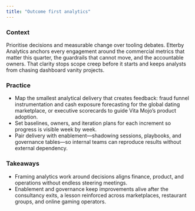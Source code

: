 ```yaml
---
title: "Outcome first analytics"
---
```


### Context
Prioritise decisions and measurable change over tooling debates. Etterby Analytics anchors every engagement around the commercial metrics that matter this quarter, the guardrails that cannot move, and the accountable owners. That clarity stops scope creep before it starts and keeps analysts from chasing dashboard vanity projects.

### Practice
- Map the smallest analytical delivery that creates feedback: fraud funnel instrumentation and cash exposure forecasting for the global dating marketplace, or executive scorecards to guide Vita Mojo’s product adoption.
- Set baselines, owners, and iteration plans for each increment so progress is visible week by week.
- Pair delivery with enablement—shadowing sessions, playbooks, and governance tables—so internal teams can reproduce results without external dependency.

### Takeaways
- Framing analytics work around decisions aligns finance, product, and operations without endless steering meetings.
- Enablement and governance keep improvements alive after the consultancy exits, a lesson reinforced across marketplaces, restaurant groups, and online gaming operators.

